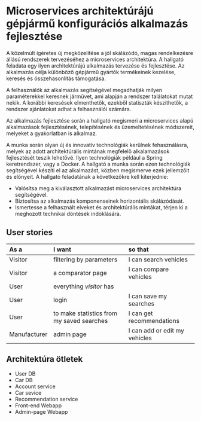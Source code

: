 # Microservices architektúrájú gépjármű konfigurációs alkalmazás fejlesztése
A közelmúlt ígéretes új megközelítése a jól skálázódó, magas rendelkezésre állású rendszerek tervezéséhez a microservices architektúra. A hallgató feladata egy ilyen architektúrájú alkalmazás tervezése és fejlesztése. Az alkalmazás célja különböző gépjármű gyártók termékeinek kezelése, keresés és összehasonlítás támogatása.

A felhasználók az alkalmazás segítségével megadhatják milyen paraméterekkel keresnek járművet, ami alapján a rendszer találatokat mutat nekik. A korábbi keresések elmenthetők, ezekből statiszták készíthetők, a rendszer ajánlatokat adhat a felhasználói számára. 

Az alkalmazás fejlesztése során a hallgató megismeri a microservices alapú alkalmazások fejlesztésének, telepítésének és üzemeltetésének módszereit, melyeket a gyakorlatban is alkalmaz.

A munka során olyan új és innovatív technológiák kerülnek fehasználásra, melyek az adott architektúrális mintának megfelelő alkalamazások fejlesztését teszik lehetővé. Ilyen technológiák például a Spring keretrendszer, vagy a Docker. A hallgató a munka során ezen technológiák segítségével készíti el az alkalmazást, közben megismerve ezek jellemzőit és előnyeit.
A hallgató feladatának a következőkre kell kiterjednie:
- Valósítsa meg a kiválasztott alkalmazást microservices architektúra segítségével.
- Biztosítsa az alkalmazás komponenseinek horizontális skálázódását.
- Ismertesse a felhasznált elveket és architektúrális mintákat, térjen ki a meghozott
technikai döntések indoklására.

## User stories
|As a |I want |so that|
|:---|:---|:---|
|Visitor |filtering by parameters|I can search vehicles|
|Visitor |a comparator page|I can compare vehicles|
|User |everything *visitor* has | |
|User |login| I can save my searches|
|User |to make statistics from my saved searches| I can get recommendations|
|Manufacturer |admin page|I can add or edit my vehicles|
 
 ## Architektúra ötletek
 - User DB
 - Car DB
 - Account service
 - Car sevice
 - Recommendation service
 - Front-end Webapp
 - Admin-page Webapp
